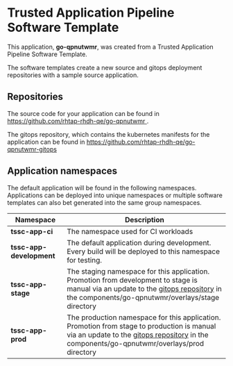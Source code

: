 # Trusted Application Pipeline Software Template

This application, **go-qpnutwmr**, was created from a Trusted Application Pipeline Software Template.

The software templates create a new source and gitops deployment repositories with a sample source application. 

## Repositories

The source code for your application can be found in [https://github.com/rhtap-rhdh-qe/go-qpnutwmr ](https://github.com/rhtap-rhdh-qe/go-qpnutwmr ).
 
The gitops repository, which contains the kubernetes manifests for the application can be found in 
[https://github.com/rhtap-rhdh-qe/go-qpnutwmr-gitops ](https://github.com/rhtap-rhdh-qe/go-qpnutwmr-gitops ) 

## Application namespaces 

The default application will be found in the following namespaces. Applications can be deployed into unique namespaces or multiple software templates can also bet generated into the same group namespaces.  

|  Namespace   |  Description   |  
| -------- | -------- |
| **tssc-app-ci** | The namespace used for CI workloads |
| **tssc-app-development** | The default application during development. Every build will be deployed to this namespace for testing. |
| **tssc-app-stage** | The staging namespace for this application. Promotion from development to stage is manual via an update to the [gitops repository](https://github.com/rhtap-rhdh-qe/go-qpnutwmr-gitops ) in the components/go-qpnutwmr/overlays/stage directory |
| **tssc-app-prod** | The production namespace for this application. Promotion from stage to production is manual via an update to the [gitops repository](https://github.com/rhtap-rhdh-qe/go-qpnutwmr-gitops ) in the components/go-qpnutwmr/overlays/prod directory |